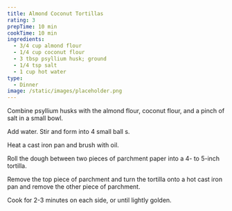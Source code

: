 ```yaml
---
title: Almond Coconut Tortillas
rating: 3
prepTime: 10 min
cookTime: 10 min
ingredients:
  - 3/4 cup almond flour
  - 1/4 cup coconut flour
  - 3 tbsp psyllium husk; ground
  - 1/4 tsp salt
  - 1 cup hot water
type:
  - Dinner
image: /static/images/placeholder.png
---
```


Combine psyllium husks with the almond flour, coconut flour, and a pinch of salt in a small bowl.

Add water. Stir and form into 4 small balls.

Heat a cast iron pan and brush with oil.

Roll the dough between two pieces of parchment paper into a 4- to 5-inch tortilla.

Remove the top piece of parchment and turn the tortilla onto a hot cast iron pan and remove the other piece of parchment.

Cook for 2-3 minutes on each side, or until lightly golden.